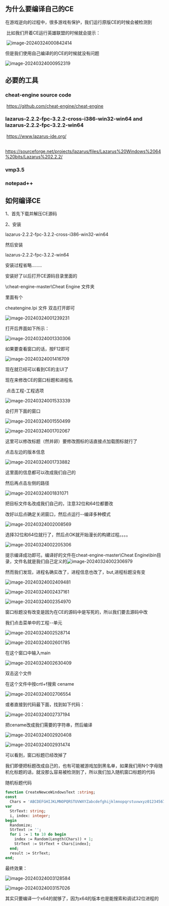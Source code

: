 ## 为什么要编译自己的CE

​	在游戏逆向的过程中，很多游戏有保护，我们运行原版CE的时候会被检测到

​	比如我们开着CE运行英雄联盟的时候就会提示：

​		![image-20240324000842414](notesimg/image-20240324000842414.png)



但是我们使用自己编译的的CE的时候就没有问题

![image-20240324000952319](notesimg/image-20240324000952319.png)

## 必要的工具

### cheat-engine source code

​	https://github.com/cheat-engine/cheat-engine

### lazarus-2.2.2-fpc-3.2.2-cross-i386-win32-win64 and lazarus-2.2.2-fpc-3.2.2-win64

​	https://www.lazarus-ide.org/

​	https://sourceforge.net/projects/lazarus/files/Lazarus%20Windows%2064%20bits/Lazarus%202.2.2/

### vmp3.5

### notepad++

## 如何编译CE

1、首先下载并解压CE源码

2、安装

lazarus-2.2.2-fpc-3.2.2-cross-i386-win32-win64

然后安装

lazarus-2.2.2-fpc-3.2.2-win64



安装过程省略........

安装好了以后打开CE源码目录里面的

\cheat-engine-master\Cheat Engine 文件夹

里面有个

cheatengine.lpi 文件 双击打开即可

![image-20240324001239231](notesimg/image-20240324001239231.png)



打开后界面如下所示：

![image-20240324001330306](notesimg/image-20240324001330306.png)

如果要查看窗口的话，按F12即可

![image-20240324001416709](notesimg/image-20240324001416709.png)

现在就已经可以看到CE的主UI了

现在来修改CE的窗口标题和进程名

​	点击工程-工程选项

![image-20240324001533339](notesimg/image-20240324001533339.png)

会打开下面的窗口

![image-20240324001550499](notesimg/image-20240324001550499.png)

![image-20240324001702067](notesimg/image-20240324001702067.png)

这里可以修改标题（然并卵）要修改图标的话直接点加载图标就行了

点击左边的版本信息

![image-20240324001733882](notesimg/image-20240324001733882.png)

这里面的信息都可以改成我们自己的

然后再点击左侧的路径

![image-20240324001831071](notesimg/image-20240324001831071.png)

把目标文件名改成我们自己的，注意32位和64位都要改

改好以后点确定关闭窗口，然后点运行--编译多种模式

![image-20240324002008569](notesimg/image-20240324002008569.png)

选择32位和64位就行了，然后点OK就开始漫长的构建过程。。。。

![image-20240324002205306](notesimg/image-20240324002205306.png)

提示编译成功即可。编译好的文件在cheat-engine-master\Cheat Engine\bin目录，文件名就是我们自己定义的![image-20240324002306979](notesimg/image-20240324002306979.png)

然而我们发现，进程名确实改了，进程信息也改了，but,进程标题没有变

![image-20240324002409481](notesimg/image-20240324002409481.png)

![image-20240324002437161](notesimg/image-20240324002437161.png)

![image-20240324002354970](notesimg/image-20240324002354970.png)

窗口标题没有改变是因为在CE的源码中是写死的，所以我们要去源码中改

我们点击菜单中的工程--单元

![image-20240324002528714](notesimg/image-20240324002528714.png)

![image-20240324002601785](notesimg/image-20240324002601785.png)

在这个窗口中输入main

![image-20240324002630409](notesimg/image-20240324002630409.png)

双击这个文件

在这个文件中按crtl+f搜索 cename

![image-20240324002706554](notesimg/image-20240324002706554.png)

或者直接到代码最下面，找到如下代码：

![image-20240324002737194](notesimg/image-20240324002737194.png)

把cename改成我们需要的字符串，然后编译

![image-20240324002920408](notesimg/image-20240324002920408.png)

![image-20240324002931474](notesimg/image-20240324002931474.png)

可以看到，窗口标题已经改掉了

我们即便把标题改成自己的，也有可能被游戏加到黑名单，如果我们用N个字母随机化标题的话，就没那么容易被检测到了，所以我们加入随机窗口标题的代码

随机标题代码

```pascal
function CreateNewceWindowsText :string;
const
  Chars = 'ABCDEFGHIJKLMNOPQRSTUVWXYZabcdefghijklmnopqrstuvwxyz0123456789!@#$%^&*()_+-=[]{}; \|:",.<>/?`~';
var
  StrText: string;
  i, index: integer;
begin
  Randomize;
  StrText := '';
  for i := 1 to 10 do begin
    index := Random(Length(Chars)) + 1;
    StrText := StrText + Chars[index];
  end;
  result := StrText;
end;
```

最终效果：

![image-20240324003128584](notesimg/image-20240324003128584.png)

![image-20240324003157026](notesimg/image-20240324003157026.png)

其实只要编译一个x64的就够了，因为x64的版本也是能搜索和调试32位进程的